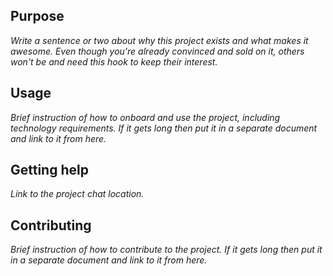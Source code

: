 ## Purpose

_Write a sentence or two about why this project exists and what makes it awesome.
Even though you're already convinced and sold on it,
others won't be and need this hook to keep their interest._

## Usage

_Brief instruction of how to onboard and use the project, including technology requirements.
If it gets long then put it in a separate document and link to it from here._

## Getting help

_Link to the project chat location._

## Contributing

_Brief instruction of how to contribute to the project.
If it gets long then put it in a separate document and link to it from here._
